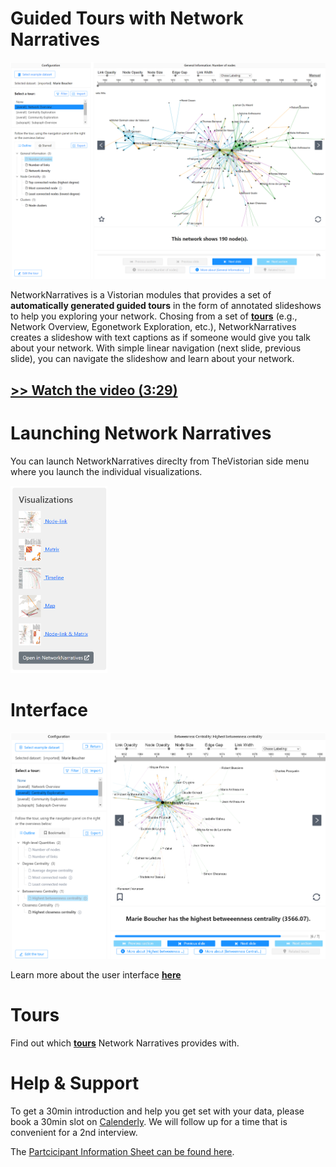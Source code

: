 # Guided Tours with Network Narratives

![](assets/nn.png)

NetworkNarratives is a Vistorian modules that provides a set of **automatically generated guided tours** in the form of annotated slideshows to help you exploring your network. Chosing from a set of **[tours](networknarratives/tours)** (e.g., Network Overview, Egonetwork Exploration, etc.), NetworkNarratives creates a slideshow with text captions as if someone would give you talk about your network. With simple linear navigation (next slide, previous slide), you can navigate the slideshow and learn about your network.

## [>> Watch the video (3:29)](https://www.youtube.com/watch?v=qbbC131ZstM)


# Launching Network Narratives

You can launch NetworkNarratives direclty from TheVistorian side menu where you launch the individual visualizations. 

<img src="assets/vistorian-nn.png" height="300px">

# Interface

![Screenshot of the user interface](networknarratives/ui-blank.png)

Learn more about the user interface **[here](networknarratives/userinterface)**

# Tours

Find out which **[tours](networknarratives/tours)** Network Narratives provides with.


# Help & Support 

To get a 30min introduction and help you get set with your data, please book a 30min slot on [Calenderly](https://calendly.com/js-b/network-naratives-initial-interview?month=2022-03). We will follow up for a time that is convenient for a 2nd interview. 

The [Partcicipant Information Sheet can be found here](https://docs.google.com/document/d/1t3eCX8xEGhfWX_dAsHZoTFMYa234VOZantDzy4R-RxE/edit?usp=sharing). 


